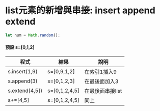 # list元素的新增與串接: insert append extend
```javascript
let num = Math.random();
```


#### 預設 s=[0,1,2]

| 程式 | 結果 | 說明 |
| --- | --- | ---    |
| s.insert(1,9) | s=[0,9,1,2] |在索引1插入9 |
| s.append(3) | s=[0,1,2,3] | 在最後面加入3 |
| s.extend[4,5]) | s=[0,1,2,4,5] | 在最後面串接list |
| s+=[4,5] | s=[0,1,2,4,5] | 同上 |

